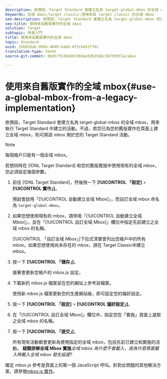 ```yaml
---
description: 依預設，Target Standard 會建立名為 target-global-mbox 的全域 mbox，用來執行 Target Standard 中建立的活動。不過，若您已為您的舊版實作在頁面上建立全域 mbox，則可將該 mbox 用於您的 Target Standard 活動。
keywords: 全域 mbox;target classic;使用來自 target classic 的全域 mbox
seo-description: 依預設，Target Standard 會建立名為 target-global-mbox 的全域 mbox，用來執行 Target Standard 中建立的活動。不過，若您已為您的舊版實作在頁面上建立全域 mbox，則可將該 mbox 用於您的 Target Standard 活動。
seo-title: 使用來自舊版實作的全域 mbox
solution: Target
subtopic: 快速入門
title: 使用來自舊版實作的全域 mbox
topic: Standard
uuid: 31b03dab-99da-4040-bab6-4f5cb452ffdc
translation-type: tm+mt
source-git-commit: 8bd57fb3bb467d8dae50535b6c367995f2acabac

---
```



# 使用來自舊版實作的全域 mbox{#use-a-global-mbox-from-a-legacy-implementation}

依預設，Target Standard 會建立名為 target-global-mbox 的全域 mbox，用來執行 Target Standard 中建立的活動。不過，若您已為您的舊版實作在頁面上建立全域 mbox，則可將該 mbox 用於您的 Target Standard 活動。

>[!NOTE]
>
>每個帳戶只能有一個全域 mbox。

若想同時在 [!DNL Target Standard] 和您的舊版實施中使用現有的全域 mbox，您必須設定幾個參數。

1. 前往 [!DNL Target Standard]，然後按一下 **[!UICONTROL 「設定]** &gt; **[!UICONTROL 實作」]**。

   預設會啟用「[!UICONTROL 自動建立全域 Mbox]」，而自訂全域 mbox 命名為 `target-global-mbox`。
1. 如果您想使用現有的 mbox，請停用「[!UICONTROL 自動建立全域 Mbox]」，並在「[!UICONTROL 自訂全域 Mbox]」欄位中指定先前建立之全域 mbox 的名稱。

   [!UICONTROL 「自訂全域 Mbox」]下拉式清單會列出您帳戶中的所有 mbox。如果您想使用尚未存在的 mbox，請在 Target Classic中建立 mbox。
1. 按一下 **[!UICONTROL 「儲存」]**。

   接著會更新您帳戶的 mbox.js 設定。
1. 下載新的 mbox.js 檔案並在您的網站上參考該檔案。

   使用新 mbox.js 檔案更新您的生產網站後，即可設定您的偏好設定。
1. 按一下 **[!UICONTROL 「設定]** &gt; **[!UICONTROL 偏好設定」]**。
1. 在「[!UICONTROL 自訂全域 Mbox]」欄位中，指定您在「實施」頁面上選取之全域 mbox 的名稱。
1. 按一下 **[!UICONTROL 「提交」]**。

   所有現有活動都會更新為使用指定的全域 mbox，包括先前已建立和實施的活動。
   **疑難排解全域 Mbox 實施***全域 mbox 為什麼不會載入，或為什麼頁面載入時載入全域 mbox 發生延遲?*

確定 mbox.js 參考是頁面上的第一個 JavaScript 呼叫。針對此問題的其他解決方案，請參閱[mbox.js 實作](../../../../c-implementing-target/c-implementing-target-for-client-side-web/t-mbox-download/mbox-download.md#task_4EAE26BB84FD4E1D858F411AEDF4B420)。
